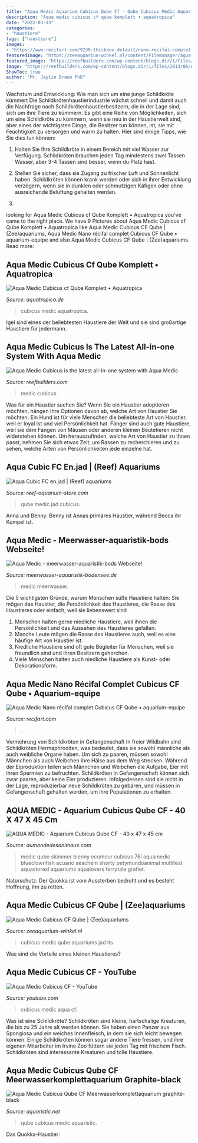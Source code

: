 ```yaml
---
title: "Aqua Medic Aquarium Cubicus Qube Cf - Qube Cubicus Medic Aquaristic"
description: "Aqua medic cubicus cf qube komplett • aquatropica"
date: "2022-03-13"
categories:
- "haustiere"
tags: ["haustiere"]
images:
- "https://www.recifart.com/9239-thickbox_default/nano-recifal-complet-cubicus-avec-decantation.jpg"
featuredImage: "https://zeeaquarium-winkel.nl/content/Filemanager/aqua-medic-qubicus-cf-qube-3.jpg_July-21-2019-956am.jpg"
featured_image: "https://reefbuilders.com/wp-content/blogs.dir/1/files/2013/06/Aqua-Medic-Cubicus-320x225.png"
image: "https://reefbuilders.com/wp-content/blogs.dir/1/files/2013/06/Aqua-Medic-Cubicus-320x225.png"
ShowToc: true
author: "Mr. Jaylin Braun PhD"
---
```



Wachstum und Entwicklung: Wie man sich um eine junge Schildkröte kümmert
Die Schildkrötenhaustierindustrie wächst schnell und damit auch die Nachfrage nach Schildkrötenhaustierbesitzern, die in der Lage sind, sich um ihre Tiere zu kümmern. Es gibt eine Reihe von Möglichkeiten, sich um eine Schildkröte zu kümmern, wenn sie neu in der Haustierwelt sind, aber eines der wichtigsten Dinge, die Besitzer tun können, ist, sie mit Feuchtigkeit zu versorgen und warm zu halten. Hier sind einige Tipps, wie Sie dies tun können:
1. Halten Sie Ihre Schildkröte in einem Bereich mit viel Wasser zur Verfügung. Schildkröten brauchen jeden Tag mindestens zwei Tassen Wasser, aber 3-4 Tassen sind besser, wenn du Platz hast.

2. Stellen Sie sicher, dass sie Zugang zu frischer Luft und Sonnenlicht haben. Schildkröten können krank werden oder sich in ihrer Entwicklung verzögern, wenn sie in dunklen oder schmutzigen Käfigen oder ohne ausreichende Belüftung gehalten werden.

3.

	

		
looking for Aqua Medic Cubicus cf Qube Komplett • Aquatropica you've came to the right place. We have 9 Pictures about Aqua Medic Cubicus cf Qube Komplett • Aquatropica like Aqua Medic Cubicus CF Qube | (Zee)aquariums, Aqua Medic Nano récifal complet Cubicus CF Qube • aquarium-equipe and also Aqua Medic Cubicus CF Qube | (Zee)aquariums. Read more:
		
    
## Aqua Medic Cubicus Cf Qube Komplett • Aquatropica

<img loading=lazy src="https://aquatropica.de/wp-content/uploads/2016/06/cubicus_cube_anschaeumer-510x600.jpg" onerror="this.onerror=null;this.src='https://tse2.mm.bing.net/th?id=OIP.NUCY7ZMMRGHccP6uzxWczwHaIt&amp;pid=15.1';" alt="Aqua Medic Cubicus cf Qube Komplett • Aquatropica">

_Source: aquatropica.de_

>cubicus medic aquatropica. 

	

Igel sind eines der beliebtesten Haustiere der Welt und sie sind großartige Haustiere für jedermann.

    
## Aqua Medic Cubicus Is The Latest All-in-one System With Aqua Medic

<img loading=lazy src="https://reefbuilders.com/wp-content/blogs.dir/1/files/2013/06/Aqua-Medic-Cubicus-320x225.png" onerror="this.onerror=null;this.src='https://tse2.mm.bing.net/th?id=OIP.O4S0HVpFx9T5lSVAMfJHZwAAAA&amp;pid=15.1';" alt="Aqua Medic Cubicus is the latest all-in-one system with Aqua Medic">

_Source: reefbuilders.com_

>medic cubicus. 

	

Was für ein Haustier suchen Sie?
Wenn Sie ein Haustier adoptieren möchten, hängen Ihre Optionen davon ab, welche Art von Haustier Sie möchten. Ein Hund ist für viele Menschen die beliebteste Art von Haustier, weil er loyal ist und viel Persönlichkeit hat. Fänger sind auch gute Haustiere, weil sie dem Fangen von Mäusen oder anderen kleinen Beutetieren nicht widerstehen können. Um herauszufinden, welche Art von Haustier zu Ihnen passt, nehmen Sie sich etwas Zeit, um Rassen zu recherchieren und zu sehen, welche Arten von Persönlichkeiten jede einzelne hat.

    
## Aqua Cubic FC En.jad | (Reef) Aquariums

<img loading=lazy src="https://reef-aquarium-store.com/content/Filemanager/aqua-medic-qubicus-cf-qube-5.jpg_July-21-2019-956am.jpg" onerror="this.onerror=null;this.src='https://tse3.mm.bing.net/th?id=OIP.75gHdXN69Unvu8-yrdjyMgHaHa&amp;pid=15.1';" alt="Aqua Cubic FC en.jad | (Reef) aquariums">

_Source: reef-aquarium-store.com_

>qube medic jad cubicus. 

	

Anna und Benny: Benny ist Annas primäres Haustier, während Becca ihr Kumpel ist.

    
## Aqua Medic - Meerwasser-aquaristik-bods Webseite!

<img loading=lazy src="https://image.jimcdn.com/app/cms/image/transf/dimension=1820x1280:format=jpg/path/s0b7b27a7fde6923a/image/i67b110a6401cc23f/version/1522194789/image.jpg" onerror="this.onerror=null;this.src='https://tse4.mm.bing.net/th?id=OIP.EYXjgryCwJCuAb4CNPstrAHaQd&amp;pid=15.1';" alt="Aqua Medic - meerwasser-aquaristik-bods Webseite!">

_Source: meerwasser-aquaristik-bodensee.de_

>medic meerwasser. 

	

Die 5 wichtigsten Gründe, warum Menschen süße Haustiere halten: Sie mögen das Haustier, die Persönlichkeit des Haustieres, die Rasse des Haustieres oder einfach, weil sie liebenswert sind
1. Menschen halten gerne niedliche Haustiere, weil ihnen die Persönlichkeit und das Aussehen des Haustieres gefallen.
2. Manche Leute mögen die Rasse des Haustieres auch, weil es eine häufige Art von Haustier ist.
3. Niedliche Haustiere sind oft gute Begleiter für Menschen, weil sie freundlich sind und ihren Besitzern gehorchen.
4. Viele Menschen halten auch niedliche Haustiere als Kunst- oder Dekorationsform.

    
## Aqua Medic Nano Récifal Complet Cubicus CF Qube • Aquarium-equipe

<img loading=lazy src="https://www.recifart.com/9239-thickbox_default/nano-recifal-complet-cubicus-avec-decantation.jpg" onerror="this.onerror=null;this.src='https://tse3.mm.bing.net/th?id=OIP.UcePY5gTtsoltur-g7cYxAHaHa&amp;pid=15.1';" alt="Aqua Medic Nano récifal complet Cubicus CF Qube • aquarium-equipe">

_Source: recifart.com_

>. 

	

Vermehrung von Schildkröten in Gefangenschaft
In freier Wildbahn sind Schildkröten Hermaphroditen, was bedeutet, dass sie sowohl männliche als auch weibliche Organe haben. Um sich zu paaren, müssen sowohl Männchen als auch Weibchen ihre Hälse aus dem Weg strecken. Während der Eiproduktion teilen sich Männchen und Weibchen die Aufgabe, Eier mit ihren Spermien zu befruchten. Schildkröten in Gefangenschaft können sich zwar paaren, aber keine Eier produzieren. Infolgedessen sind sie nicht in der Lage, reproduzierbar neue Schildkröten zu gebären, und müssen in Gefangenschaft gehalten werden, um ihre Populationen zu erhalten.

    
## AQUA MEDIC - Aquarium Cubicus Qube CF - 40 X 47 X 45 Cm

<img loading=lazy src="https://www.aumondedesanimaux.com/Files/128185/Img/10/Sans-titre-4-copie-zoom.jpg" onerror="this.onerror=null;this.src='https://tse4.mm.bing.net/th?id=OIP.lXYiNKMeXER8KZQMLlT_XwHaHa&amp;pid=15.1';" alt="AQUA MEDIC - Aquarium Cubicus Qube CF - 40 x 47 x 45 cm">

_Source: aumondedesanimaux.com_

>medic qube skimmer blenny ecumeur cubicus 76l aquamedic blueclownfish acuario seachem shorty petymundoanimal multitest aquastorexl aquariums aqualovers ferrytale grafiet. 

	

Naturschutz: Der Quokka ist vom Aussterben bedroht und es besteht Hoffnung, ihn zu retten.

    
## Aqua Medic Cubicus CF Qube | (Zee)aquariums

<img loading=lazy src="https://zeeaquarium-winkel.nl/content/Filemanager/aqua-medic-qubicus-cf-qube-3.jpg_July-21-2019-956am.jpg" onerror="this.onerror=null;this.src='https://tse2.mm.bing.net/th?id=OIP.qq3FkC5RSTWzdN7hBjAPgQHaHa&amp;pid=15.1';" alt="Aqua Medic Cubicus CF Qube | (Zee)aquariums">

_Source: zeeaquarium-winkel.nl_

>cubicus medic qube aquariums jad lts. 

	

Was sind die Vorteile eines kleinen Haustieres?

    
## Aqua Medic Cubicus CF - YouTube

<img loading=lazy src="https://i.ytimg.com/vi/lcxgQB6fgjI/maxresdefault.jpg" onerror="this.onerror=null;this.src='https://tse2.mm.bing.net/th?id=OIP.KNCJ8qPaStNp3uVEKnfBxgHaEK&amp;pid=15.1';" alt="Aqua Medic Cubicus CF - YouTube">

_Source: youtube.com_

>cubicus medic aqua cf. 

	

Was ist eine Schildkröte?
Schildkröten sind kleine, hartschalige Kreaturen, die bis zu 25 Jahre alt werden können. Sie haben einen Panzer aus Spongiosa und ein weiches Innenfleisch, in dem sie sich leicht bewegen können. Einige Schildkröten können sogar andere Tiere fressen, und ihre eigenen Mitarbeiter im Irvine Zoo füttern sie jeden Tag mit frischem Fisch. Schildkröten sind interessante Kreaturen und tolle Haustiere.

    
## Aqua Medic Cubicus Qube CF Meerwasserkomplettaquarium Graphite-black

<img loading=lazy src="https://www.aquaristic.net/out/pictures/master/product/5/aqua-medic-cubicus-qube-cf-evo500(1).jpg" onerror="this.onerror=null;this.src='https://tse2.mm.bing.net/th?id=OIP.G_f5FA78sZbr0b2U7wGnYQHaQh&amp;pid=15.1';" alt="Aqua Medic Cubicus Qube CF Meerwasserkomplettaquarium graphite-black">

_Source: aquaristic.net_

>qube cubicus medic aquaristic. 

	

Das Quokka-Haustier:


